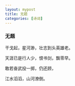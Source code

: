```yaml
---
layout: mypost
title: 无题
categories: [诗词]
---
```


### 无题

干戈起，星河渺，壮志到头英雄老。

天涯已是行人少，恨书剑，飘零早。

敢若奋武投一掷，仍还顾，

江水滔滔，山河潦倒。